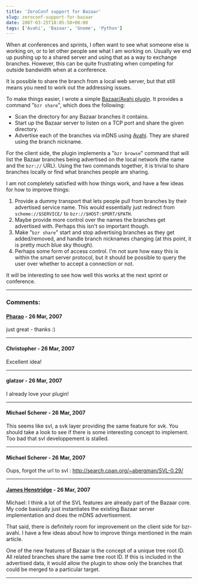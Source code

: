 ```yaml
---
title: 'ZeroConf support for Bazaar'
slug: zeroconf-support-for-bazaar
date: 2007-03-25T18:05:58+08:00
tags: ['Avahi', 'Bazaar', 'Gnome', 'Python']
---
```


When at conferences and sprints, I often want to see what someone else
is working on, or to let other people see what I am working on. Usually
we end up pushing up to a shared server and using that as a way to
exchange branches. However, this can be quite frustrating when competing
for outside bandwidth when at a conference.

It is possible to share the branch from a local web server, but that
still means you need to work out the addressing issues.

To make things easier, I wrote a simple [Bazaar/Avahi
plugin](https://launchpad.net/bzr-avahi). It provides a command
\"`bzr share`\", which does the following:

-   Scan the directory for any Bazaar branches it contains.
-   Start up the Bazaar server to listen on a TCP port and share the
    given directory.
-   Advertise each of the branches via mDNS using
    [Avahi](http://avahi.org/). They are shared using the branch
    nickname.

For the client side, the plugin implements a \"`bzr browse`\" command
that will list the Bazaar branches being advertised on the local network
(the name and the `bzr://` URL). Using the two commands together, it is
trivial to share branches locally or find what branches people are
sharing.

I am not completely satisfied with how things work, and have a few ideas
for how to improve things:

1.  Provide a dummy transport that lets people pull from branches by
    their advertised service name. This would essentially just redirect
    from `scheme://$SERVICE/` to `bzr://$HOST:$PORT/$PATH`.
2.  Maybe provide more control over the names the branches get
    advertised with. Perhaps this isn\'t so important though.
3.  Make \"`bzr share`\" start and stop advertising branches as they get
    added/removed, and handle branch nicknames changing (at this point,
    it is pretty much blue sky though).
4.  Perhaps some form of access control. I\'m not sure how easy this is
    within the smart server protocol, but it should be possible to query
    the user over whether to accept a connection or not.

It will be interesting to see how well this works at the next sprint or
conference.

---
### Comments:
#### [Pharao](http://blog.hopelesscom.de) - <time datetime="2007-03-26 03:38:28">26 Mar, 2007</time>

just great - thanks :)

---
#### Christopher - <time datetime="2007-03-26 04:42:50">26 Mar, 2007</time>

Excellent idea!

---
#### glatzor - <time datetime="2007-03-26 07:51:55">26 Mar, 2007</time>

I already love your plugin!

---
#### Michael Scherer - <time datetime="2007-03-26 17:57:58">26 Mar, 2007</time>

This seems like svl, a svk layer providing the same feature for svk. You
should take a look to see if there is some interesting concept to
implement. Too bad that svl developpement is stalled.

---
#### Michael Scherer - <time datetime="2007-03-26 17:58:22">26 Mar, 2007</time>

Oups, forgot the url to svl :
<http://search.cpan.org/~abergman/SVL-0.29/>

---
#### [James Henstridge](http://blogs.gnome.org/jamesh) - <time datetime="2007-03-26 18:25:39">26 Mar, 2007</time>

Michael: I think a lot of the SVL features are already part of the
Bazaar core. My code basically just instantiates the existing Bazaar
server implementation and does the mDNS advertisement.

That said, there is definitely room for improvement on the client side
for bzr-avahi. I have a few ideas about how to improve things mentioned
in the main article.

One of the new features of Bazaar is the concept of a unique tree root
ID. All related branches share the same tree root ID. If this is
included in the advertised data, it would allow the plugin to show only
the branches that could be merged to a particular target.

---
